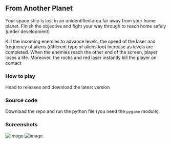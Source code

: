 ## From Another Planet
Your space ship is lost in an unidentified area far away from your home planet. Finish the objective and fight your way through to reach home safely (under development)

Kill the incoming enemies to advance levels, the speed of the laser and frequency of aliens (different type of aliens too) increase as levels are completed. When the enemies reach the other end of the screen, player loses a life. Moreover, the rocks and red laser instantly kill the player on contact

### How to play 
Head to releases and download the latest version 

### Source code 
Download the repo and run the python file (you need the ``pygame`` module)

### Screenshots 
![image](https://user-images.githubusercontent.com/91330011/211586484-cb580249-1dc3-4c79-b3f3-fbedf5afc676.png)
![image](https://user-images.githubusercontent.com/91330011/211586465-996703e3-61b1-4f20-8a16-92a44d362602.png)

